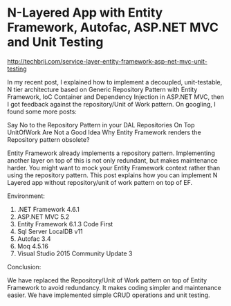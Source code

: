 # N-Layered App with Entity Framework, Autofac, ASP.NET MVC and Unit Testing

http://techbrij.com/service-layer-entity-framework-asp-net-mvc-unit-testing

In my recent post, I explained how to implement a decoupled, unit-testable, N tier architecture based on Generic Repository Pattern with Entity Framework, IoC Container and Dependency Injection in ASP.NET MVC, then I got feedback against the repository/Unit of Work pattern. On googling, I found some more posts:

Say No to the Repository Pattern in your DAL
Repositories On Top UnitOfWork Are Not a Good Idea
Why Entity Framework renders the Repository pattern obsolete?

Entity Framework already implements a repository pattern. Implementing another layer on top of this is not only redundant, but makes maintenance harder. You might want to mock your Entity Framework context rather than using the repository pattern. This post explains how you can implement N Layered app without repository/unit of work pattern on top of EF.

Environment:

1. .NET Framework 4.6.1
2. ASP.NET MVC 5.2
3. Entity Framework 6.1.3 Code First
4. Sql Server LocalDB v11
5. Autofac 3.4
6. Moq 4.5.16
7. Visual Studio 2015 Community Update 3

Conclusion:

We have replaced the Repository/Unit of Work pattern on top of Entity Framework to avoid redundancy. It makes coding simpler and maintenance easier. We have implemented simple CRUD operations and unit testing.
